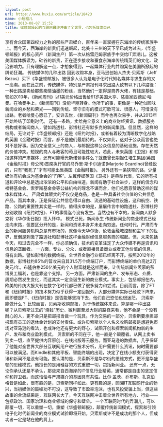 ```yaml
---
layout: post
url: https://www.huxiu.com/article/18423
name: 小短粗儿
time: 2013-08-07 15:52
title: 媒体鼓噪起的互联网最终冲击了全世界，也包括媒体自己
---
```

享有合众国第四权力之称的那些严肃媒介，百年来一直掌握在东海岸的传统家族手上。而今天，西海岸的新贵们迅速崛起，北美十三州的天下早已成为过去，《华盛顿邮报》的核心资产（新闻生产）第一次从格雷厄姆家族手中交给IT弄潮儿。这被美国媒体解读为，硅谷的新贵，正在逐步接收和蚕食东海岸传统精英们的文化、政治影响力。只有理解这一点，才想象得到，一起媒体行业的并购案在美国所掀起的舆论狂潮。 传统媒体的几种出路 回到收购本身，亚马逊创始人杰夫·贝索斯（Jeff Bezos）买下《华盛顿邮报》，被很多人认为是电子化时代知名媒体寻求生存的又一高潮。而在此之前，传统媒体，特别是严肃报刊寻求出路大致有以下几种路径： 一种出路是卖给那些痴情油墨的粉丝，当然他们一定得是商界大佬，有钱是基础。譬如2010年，《新闻周刊》以1美元价格出售给91岁美国大亨、慈善家西德尼·哈曼。在哈曼手上，《新闻周刊》没能华丽转身。他所干的事，更像是一种近似回味新闻业的乡愁和荣光——回到传统、坚守旧有的模式可歌可泣、很感人，可惜没有出路。老者哈曼心愿已了，安详去世，《新闻周刊》而今也再次易手，并从2013年开始终结了印刷时代。 还有一条路，卖给完全意义上的商业财经资讯、数据服务机构或者新闻商人，譬如路透社、彭博社还有默多克的新闻集团。但显然，这样的结局，无论对于《华盛顿邮报》还是《纽约时报》，或者有着较为清晰数字化战略的英国《金融时报》而言，都不是他们最期待的。不仅如此，这对于公众而言也绝对不是好事。因为完全意义上的商人，与邮报这样公众信息的基础设施，存在天然的价值冲突。短视的商人与政客的苟且可能性较大，若此，未来英国《卫报》和邮报这样的严肃媒体，还有可能曝光斯诺登事件么？就像曾长期担任培生集团(英国《金融时报》母公司)首席执行官的马乔里·斯卡尔迪诺(Marjorie Scardino)曾经说的，只有“我死了”才有可能出售英国《金融时报》。 另外还有一条狭窄的路，少量媒体有机会成为基金会的“门客”。左翼传媒英国《卫报》是典型代表，它的所有报道和评论中总是透出浓浓的公平和自由味道。新闻有助于社会进步，这样的信念和福特基金会、索罗斯基金会等公益机构的理念不谋而合，他们总愿意赞助这样的媒体和媒体人。 严肃媒体贩卖的不仅仅是商品，也是一种具备社会价值的公共信息产品。而其本身，正是保证公共信息得以自由、流通的基础性设施，这和航空、铁路、公路的重要性其实是一样的。值得庆幸的是，屡屡传言中的路透社、彭博社将分别收购《纽约时报》、FT的事情迄今没有发生。当然也有不幸的，新闻商人默多克将《华尔街日报》揽入怀中。 模式已死，新闻永生 传统新闻业的商业模式已经走向末路，但要区分开的是，新闻和资讯本身并未走向穷途。任何时代，严肃而专业的新闻服务机构总是有市场的，就像今天华尔街、伦敦金融城控制和主宰下的世界，反倒是刺激了路透社和彭博社这样金融财经信息服务商的崛起。但，未来包括今天，和过去完全不一样，你必须确信，技术的变革注定了大众传媒不再是资讯和信息的垄断者。 一方面，专业、分众，或者直接具备商业或者其他价值的信息，将有出路。譬如彭博的数据终端，全世界金融行业都已经离不开。按照2012年的数据，彭博社约85%的营收来自其31.5万个终端订户，而彭博终端的单价高达2万美元/年。布隆伯格250亿美元的个人财富就是这样而来，让传统新闻业羡慕的彭博员工福利，也是靠这个支撑。 另一方面，严肃新闻的生产、发布形态、介质、周期必然发生变化，而这其实一定会诞生新的商业模式。事实上，包括邮报在内，欧美的传统大报大刊在数字化时代都已做了很多努力和尝试。目前而言，除了FT和《纽约时报》的技术努力似乎获得一定回报外，大部分媒体实际已经败下阵来，而即便是FT、《纽约时报》是否能够坚持下去，他们自己恐怕也很迷茫。 贝索斯能做什么？ 比较而言，贝索斯收购邮报，对于传统媒体来说，算是哪一种出路呢？从贝索斯过去的“烧钱”历史、微利直至发大财的路径来看，他不会是一个没有耐心的人，更不会只是把邮报当做一个玩具。作为交易的一部分，贝索斯要承担邮报现有员工的退休金计划的支付责任。或许贝索斯以个人名义收购邮报是想避免市场对亚马逊的看法，也或许他还有更大的野心，试图开创和探索新闻机构新的生产、发布和商业盈利模式。 贝索斯的不同在于，他一直是个颠覆者。从网上卖书到卖一切，直至提供内容原创、在线出版等云服务。而亚马逊的数据库，几乎保证了他能对全世界大部分互联网用户进行技术分析，用户需要什么资讯，何时需要都可以被满足。而Kindle和其他平板、智能终端的出现，决定了在线小额支付获得资讯和新闻不是没有可能。要认清的是，贝索斯不是华尔街的思维方式，更不是华盛顿的思维模式，他擅长的是用硅谷的方式重塑一切，包括新闻业。 还有一点，无论你承认还是不承认，那些来自西海岸的IT信息行业精英，通常都是自由的坚定信仰和捍卫者。而这恰恰与严肃媒介的基因具有共性。比尔·盖茨、乔布斯、扎克伯格皆是如此，很有趣的是，贝索斯同样如此。更有趣的是，回溯IT互联网行业的勃兴，当初媒体的鼓噪功不可没，这导致了市盈率泡沫，也有风投受骗上当，但这些故事的合流结果是，互联网长大了。今天互联网冲击着全世界所有地方、行业——包括政治、国家治理和商业领域的保守和壁垒。 一个互联网时代的弄潮儿，可以颠覆一切，可以重塑一切。重塑《华盛顿邮报》，颠覆传统新闻模式，探索和引领电子化时代新闻业的商业模式试验即将开始。贝索斯或许不是成功的那个人，但成功者一定是站在他的肩上。


